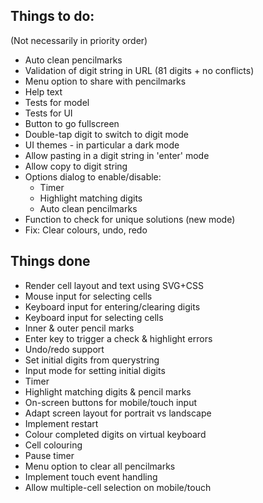 ## Things to do:
(Not necessarily in priority order)

* Auto clean pencilmarks
* Validation of digit string in URL (81 digits + no conflicts)
* Menu option to share with pencilmarks
* Help text
* Tests for model
* Tests for UI
* Button to go fullscreen
* Double-tap digit to switch to digit mode
* UI themes - in particular a dark mode
* Allow pasting in a digit string in 'enter' mode
* Allow copy to digit string
* Options dialog to enable/disable:
  * Timer
  * Highlight matching digits
  * Auto clean pencilmarks
* Function to check for unique solutions (new mode)
* Fix: Clear colours, undo, redo

## Things done
* Render cell layout and text using SVG+CSS
* Mouse input for selecting cells
* Keyboard input for entering/clearing digits
* Keyboard input for selecting cells
* Inner & outer pencil marks
* Enter key to trigger a check & highlight errors
* Undo/redo support
* Set initial digits from querystring
* Input mode for setting initial digits
* Timer
* Highlight matching digits & pencil marks
* On-screen buttons for mobile/touch input
* Adapt screen layout for portrait vs landscape
* Implement restart
* Colour completed digits on virtual keyboard
* Cell colouring
* Pause timer
* Menu option to clear all pencilmarks
* Implement touch event handling
* Allow multiple-cell selection on mobile/touch
